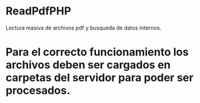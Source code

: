 # ReadPdfPHP
Lectura masiva de archivos pdf y busqueda de datos internos.

# Para el correcto funcionamiento los archivos deben ser cargados en carpetas del servidor para poder ser procesados.
